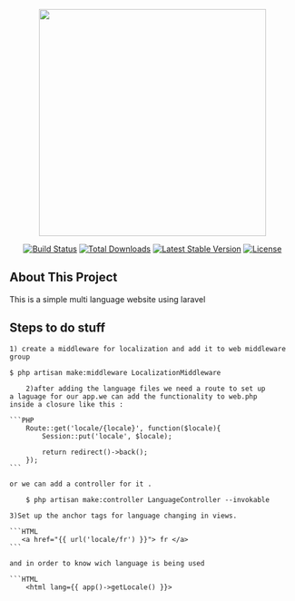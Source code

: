 <p align="center"><a href="https://laravel.com" target="_blank"><img src="https://raw.githubusercontent.com/laravel/art/master/logo-lockup/5%20SVG/2%20CMYK/1%20Full%20Color/laravel-logolockup-cmyk-red.svg" width="400"></a></p>

<p align="center">
<a href="https://travis-ci.org/laravel/framework"><img src="https://travis-ci.org/laravel/framework.svg" alt="Build Status"></a>
<a href="https://packagist.org/packages/laravel/framework"><img src="https://img.shields.io/packagist/dt/laravel/framework" alt="Total Downloads"></a>
<a href="https://packagist.org/packages/laravel/framework"><img src="https://img.shields.io/packagist/v/laravel/framework" alt="Latest Stable Version"></a>
<a href="https://packagist.org/packages/laravel/framework"><img src="https://img.shields.io/packagist/l/laravel/framework" alt="License"></a>
</p>

## About This Project

This is a simple multi language website using laravel

## Steps to do stuff

    1) create a middleware for localization and add it to web middleware group

    $ php artisan make:middleware LocalizationMiddleware

        2)after adding the language files we need a route to set up
    a laguage for our app.we can add the functionality to web.php
    inside a closure like this :

    ```PHP
        Route::get('locale/{locale}', function($locale){
            Session::put('locale', $locale);

            return redirect()->back();
        });
    ```

    or we can add a controller for it .

        $ php artisan make:controller LanguageController --invokable

    3)Set up the anchor tags for language changing in views.

    ```HTML
       <a href="{{ url('locale/fr') }}"> fr </a>
    ```

    and in order to know wich language is being used

    ```HTML
        <html lang={{ app()->getLocale() }}>
